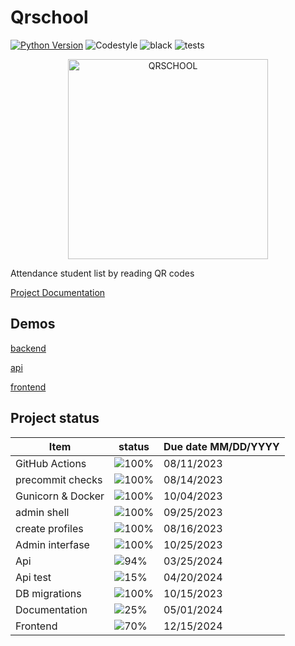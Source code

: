 # Qrschool

[![Python Version](https://img.shields.io/badge/python-3.11-blue)](https://www.python.org/downloads/release/python-390/)
![Codestyle](https://img.shields.io/badge/code%20style-black-000000.svg)
![black](https://github.com/selobu/qrschool/actions/workflows/black.yml/badge.svg)
![tests](https://github.com/selobu/qrschool/actions/workflows/test.yml/badge.svg)

<p align="center">
  <a href="https://qrschool.gestionhseq.com">
    <img src="https://raw.githubusercontent.com/selobu/qrschool/main/.github/assets/qrschool.svg" width="320" alt="QRSCHOOL">
  </a>
</p>

Attendance student list by reading QR codes

[Project Documentation](https://selobu.github.io/qrschool/)

## Demos
[backend](https://qrschool-selobu.pythonanywhere.com/)

[api](https://qrschool-selobu.pythonanywhere.com/api/)

[frontend](https://qrschoolapp.gestionhseq.com)


## Project status

| Item              | status                                | Due date MM/DD/YYYY |
| ----------------- | ------------------------------------- | ------------------- |
| GitHub Actions    | ![100%](https://progress-bar.dev/100) | 08/11/2023          |
| precommit checks  | ![100%](https://progress-bar.dev/100) | 08/14/2023          |
| Gunicorn & Docker | ![100%](https://progress-bar.dev/100) | 10/04/2023          |
| admin shell       | ![100%](https://progress-bar.dev/100) | 09/25/2023          |
| create profiles   | ![100%](https://progress-bar.dev/100) | 08/16/2023          |
| Admin interfase   | ![100%](https://progress-bar.dev/100) | 10/25/2023          |
| Api               | ![94%](https://progress-bar.dev/94)   | 03/25/2024          |
| Api test          | ![15%](https://progress-bar.dev/10)   | 04/20/2024          |
| DB migrations     | ![100%](https://progress-bar.dev/100) | 10/15/2023          |
| Documentation     | ![25%](https://progress-bar.dev/25)   | 05/01/2024          |
| Frontend          | ![70%](https://progress-bar.dev/70)   | 12/15/2024          |

